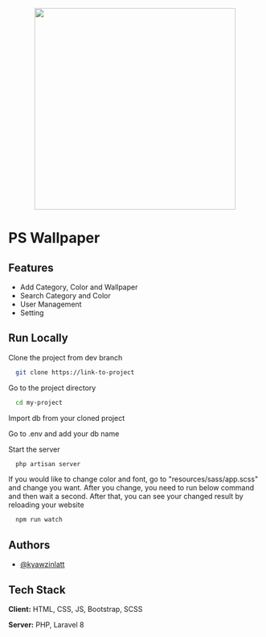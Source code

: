 <p align="center"><a href="https://laravel.com" target="_blank"><img src="https://raw.githubusercontent.com/laravel/art/master/logo-lockup/5%20SVG/2%20CMYK/1%20Full%20Color/laravel-logolockup-cmyk-red.svg" width="400"></a></p>


# PS Wallpaper



## Features

- Add Category, Color and Wallpaper
- Search Category and Color
- User Management
- Setting


##  Run Locally

Clone the project from dev branch

```bash
  git clone https://link-to-project
```

Go to the project directory

```bash
  cd my-project
```

Import db from your cloned project

Go to .env and add your db name



Start the server

```bash
  php artisan server
```

If you would like to change color and font,
go to "resources/sass/app.scss" and change you want. After you change, you need to run below command and then wait a second. After that, you can see your changed result by reloading your website

```bash
  npm run watch
```


## Authors

- [@kyawzinlatt](https://github.com/Kyaw-Zin-Latt)


## Tech Stack

**Client:** HTML, CSS, JS, Bootstrap, SCSS 

**Server:** PHP, Laravel 8


